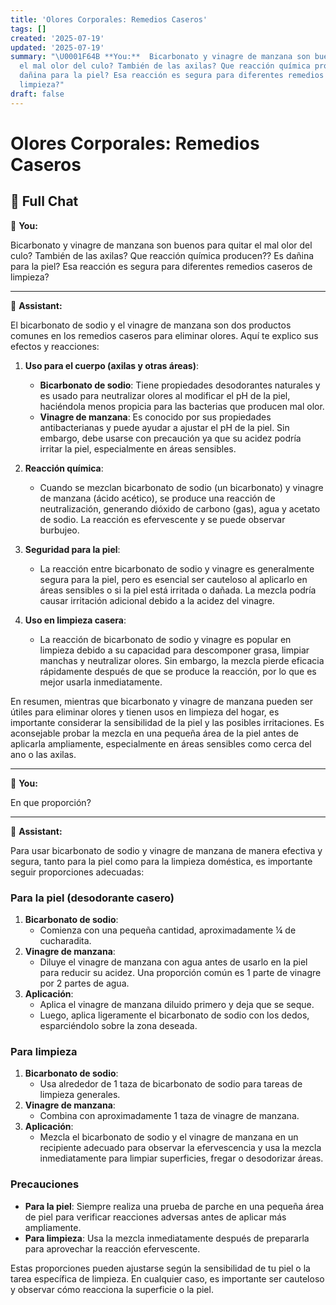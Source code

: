 ```yaml
---
title: 'Olores Corporales: Remedios Caseros'
tags: []
created: '2025-07-19'
updated: '2025-07-19'
summary: "\U0001F64B **You:**  Bicarbonato y vinagre de manzana son buenos para quitar
  el mal olor del culo? También de las axilas? Que reacción química producen?? Es
  dañina para la piel? Esa reacción es segura para diferentes remedios caseros de
  limpieza?"
draft: false
---
```


# Olores Corporales: Remedios Caseros

## 🧠 Full Chat

🙋 **You:**

Bicarbonato y vinagre de manzana son buenos para quitar el mal olor del culo? También de las axilas? Que reacción química producen?? Es dañina para la piel? Esa reacción es segura para diferentes remedios caseros de limpieza?

---

🤖 **Assistant:**

El bicarbonato de sodio y el vinagre de manzana son dos productos comunes en los remedios caseros para eliminar olores. Aquí te explico sus efectos y reacciones:

1. **Uso para el cuerpo (axilas y otras áreas)**:
   - **Bicarbonato de sodio**: Tiene propiedades desodorantes naturales y es usado para neutralizar olores al modificar el pH de la piel, haciéndola menos propicia para las bacterias que producen mal olor.
   - **Vinagre de manzana**: Es conocido por sus propiedades antibacterianas y puede ayudar a ajustar el pH de la piel. Sin embargo, debe usarse con precaución ya que su acidez podría irritar la piel, especialmente en áreas sensibles.

2. **Reacción química**:
   - Cuando se mezclan bicarbonato de sodio (un bicarbonato) y vinagre de manzana (ácido acético), se produce una reacción de neutralización, generando dióxido de carbono (gas), agua y acetato de sodio. La reacción es efervescente y se puede observar burbujeo.

3. **Seguridad para la piel**:
   - La reacción entre bicarbonato de sodio y vinagre es generalmente segura para la piel, pero es esencial ser cauteloso al aplicarlo en áreas sensibles o si la piel está irritada o dañada. La mezcla podría causar irritación adicional debido a la acidez del vinagre.

4. **Uso en limpieza casera**:
   - La reacción de bicarbonato de sodio y vinagre es popular en limpieza debido a su capacidad para descomponer grasa, limpiar manchas y neutralizar olores. Sin embargo, la mezcla pierde eficacia rápidamente después de que se produce la reacción, por lo que es mejor usarla inmediatamente.

En resumen, mientras que bicarbonato y vinagre de manzana pueden ser útiles para eliminar olores y tienen usos en limpieza del hogar, es importante considerar la sensibilidad de la piel y las posibles irritaciones. Es aconsejable probar la mezcla en una pequeña área de la piel antes de aplicarla ampliamente, especialmente en áreas sensibles como cerca del ano o las axilas.

---

🙋 **You:**

En que proporción?

---

🤖 **Assistant:**

Para usar bicarbonato de sodio y vinagre de manzana de manera efectiva y segura, tanto para la piel como para la limpieza doméstica, es importante seguir proporciones adecuadas:

### Para la piel (desodorante casero)
1. **Bicarbonato de sodio**: 
   - Comienza con una pequeña cantidad, aproximadamente ¼ de cucharadita.
2. **Vinagre de manzana**: 
   - Diluye el vinagre de manzana con agua antes de usarlo en la piel para reducir su acidez. Una proporción común es 1 parte de vinagre por 2 partes de agua.
3. **Aplicación**:
   - Aplica el vinagre de manzana diluido primero y deja que se seque.
   - Luego, aplica ligeramente el bicarbonato de sodio con los dedos, esparciéndolo sobre la zona deseada.

### Para limpieza
1. **Bicarbonato de sodio**:
   - Usa alrededor de 1 taza de bicarbonato de sodio para tareas de limpieza generales.
2. **Vinagre de manzana**:
   - Combina con aproximadamente 1 taza de vinagre de manzana.
3. **Aplicación**:
   - Mezcla el bicarbonato de sodio y el vinagre de manzana en un recipiente adecuado para observar la efervescencia y usa la mezcla inmediatamente para limpiar superficies, fregar o desodorizar áreas.

### Precauciones
- **Para la piel**: Siempre realiza una prueba de parche en una pequeña área de piel para verificar reacciones adversas antes de aplicar más ampliamente.
- **Para limpieza**: Usa la mezcla inmediatamente después de prepararla para aprovechar la reacción efervescente.

Estas proporciones pueden ajustarse según la sensibilidad de tu piel o la tarea específica de limpieza. En cualquier caso, es importante ser cauteloso y observar cómo reacciona la superficie o la piel.